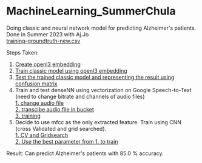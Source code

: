 # MachineLearning_SummerChula
Doing classic and neural network model for predicting Alzheimer's patients.
Done in Summer 2023 with Aj.Jo\
[training-groundtruth-new.csv](training-groundtruth-new.csv)

Steps Taken:
1. [Create openl3 embedding](create_OpenL3_Embedding.ipynb)
2. [Train classic model using openl3 embedding](train_ClassicModel.ipynb)
3. [Test the trained classic model and representing the result using confusion matrix](test_ClassicModel.ipynb)
4. Train and test denseNN using vectorization on Google Speech-to-Text (need to change bitrate and channels of audio files)\
   [1. change audio file](change_audio.py)\
   [2. transcibe audio file in bucket](transcribe_in_cloudbucket.py)\
   [3. training](train_denseNN_vectorization.ipynb)
5. Decide to use mfcc as the only extracted feature. Train using CNN (cross Validated and grid searched).\
   [1. CV and Gridsearch](training_cvCNN.ipynb)\
   [2. Use the best parameter from 1. to train](training_CNN.ipynb)

Result: Can predict Alzheimer's patients with 85.0 % accuracy.
